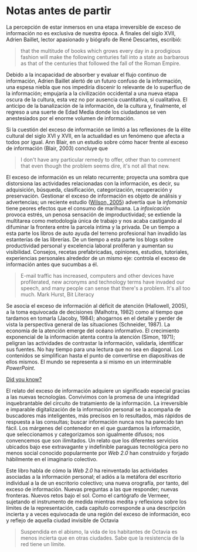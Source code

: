 # Notas antes de partir

La percepción de estar inmersos en una etapa irreversible de exceso de información no es exclusiva de nuestra época. A finales del siglo XVII, Adrien Baillet, lector apasionado y biógrafo de René Descartes, escribió:

>that the multitude of books which grows every day in a prodigious fashion will make the following centuries fall into a state as barbarous as that of the centuries that followed the fall of the Roman Empire.

Debido a la incapacidad de absorber y evaluar el flujo continuo de información, Adrien Baillet alertó de un futuro confuso de la información, una espesa niebla que nos impediría discenir lo relevante de lo superfluo de la información; empujaría a la civilización occidental a una nueva etapa oscura de la cultura, esta vez no por ausencia cuantitativa, sí cualitativa. El anticipo de la banalización de la información, de la cultura y, finalmente, el regreso a una suerte de Edad Media donde los ciudadanos se ven anestesiados por el enorme volumen de información.

Si la cuestión del exceso de información se limitó a las reflexiones de la élite cultural del siglo XVI y XVII, en la actualidad es un fenómeno que afecta a todos por igual. Ann Blair, en un estudio sobre cómo hacer frente al exceso de información (Blair, 2003) concluye que

>I don't have any particular remedy to offer, other than to comment that even though the problem seems dire, it's not all that new.

El exceso de información es un relato recurrente; proyecta una sombra que distorsiona las actividades relacionadas con la información, es decir, su adquisición, búsqueda, clasificación, categorización, recuperación y preservación. Gestionar el exceso de información es objeto de análisis y advertencias; un reciente estudio ([Wilson, 2005](http://www.newscientist.com/article/mg18624973.400)) advertía que la _infomanía_ tiene peores efectos que el consumo de marihuana. La _infoxicación_ provoca estrés, un penosa sensación de improductividad; se extiende la multitarea como metodología única de trabajo y nos acaba castigando al difuminar la frontera entre la parcela íntima y la privada. De un tiempo a esta parte los libros de auto ayuda del terreno profesional han invadido las estanterías de las librerías. De un tiempo a esta parte los blogs sobre productividad personal y excelencia laboral proliferan y aumentan su visibilidad. Consejos, recetas prefabricadas, opiniones, estudios, tutoriales, experiencias personales alrededor de un mismo eje: controla el exceso de información antes que sucumbas a él.

>E-mail traffic has increased, computers and other devices have profilerated, new acronyms and technology terms have invaded our speech, and many people can sense that there's a problem. It's all too much. Mark Hurst, Bit Literacy


Se asocia el exceso de información al déficit de atención (Hallowell, 2005), a la toma equivocada de decisiones (Malhotra, 1982) como al tiempo que tardamos en tomarla (Jacoby, 1984); ahogarnos en el detalle y perder de vista la perspectiva general de las situaciones (Schneider, 1987). La economía de la atención emerge del océano informativo. El crecimiento exponencial de la información atenta contra la atención (Simon, 1971); peligran las actividades de contrastar la información, validarla, identificar sus fuentes. No hay tiempo para una lectura que no sea en diagonal. Los contenidos se simplifican hasta el punto de convertirse en diapositivas de ellos mismos. El mundo se representa a sí mismo en un interminable _PowerPoint_.

[Did you know?](http://shifthappens.wikispaces.com/)

El relato del exceso de información adquiere un significado especial gracias a las nuevas tecnologías. Convivimos con la promesa de una integridad inquebrantable del circuito de tratamiento de la información. La irreversible e imparable digitalización de la información personal se la acompaña de buscadores más inteligentes, más precisos en lo resultados, más rápidos de respuesta a las consultas; buscar información nunca nos ha parecido tan fácil. Los márgenes del contenedor en el que guardamos la información, que seleccionamos y categorizamos son igualmente difusos; nos convencemos que son ilimitados. Un relato que los diferentes servicios ubicados bajo ese extravagante y indefinible paraguas tecnológica pero no menos social conocido popularmente por _Web 2.0_ han construido y forjado hábilmente en el imaginario colectivo. 

Este libro habla de cómo la _Web 2.0_ ha reinventado las actividades asociadas a la información personal; el adiós a la metáfora del escritorio individual a la de un escritorio colectivo; una nueva orografía, por tanto, del exceso de información. Nuevas preguntas a las que responder; nuevas fronteras. Nuevos retos bajo el sol. Como el cartógrafo de Vermeer, sujetando el instrumento de medida mientras medita y reflexiona sobre los límites de la representación, cada capítulo corresponde a una descripción incierta y a veces equivocada de  una región del exceso de información, eco y reflejo de aquella ciudad invisible de Octavia

>Suspendida en el abismo, la vida de los habitantes de Octavia es menos incierta que en otras ciudades. Sabe que la resistencia de la red tiene un límite.

